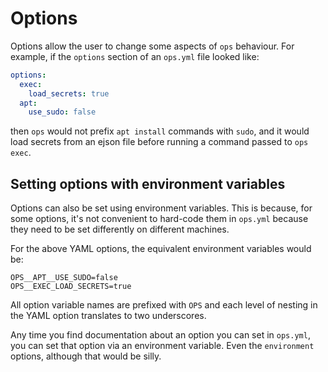 # Options

Options allow the user to change some aspects of `ops` behaviour. For example, if the `options` section of an `ops.yml` file looked like:

```yaml
options:
  exec:
    load_secrets: true
  apt:
    use_sudo: false
```

then `ops` would not prefix `apt install` commands with `sudo`, and it would load secrets from an ejson file before running a command passed to `ops exec`.

## Setting options with environment variables

Options can also be set using environment variables. This is because, for some options, it's not convenient to hard-code them in `ops.yml` because they need to be set differently on different machines.

For the above YAML options, the equivalent environment variables would be:

```
OPS__APT__USE_SUDO=false
OPS__EXEC_LOAD_SECRETS=true
```

All option variable names are prefixed with `OPS` and each level of nesting in the YAML option translates to two underscores.

Any time you find documentation about an option you can set in `ops.yml`, you can set that option via an environment variable. Even the `environment` options, although that would be silly.